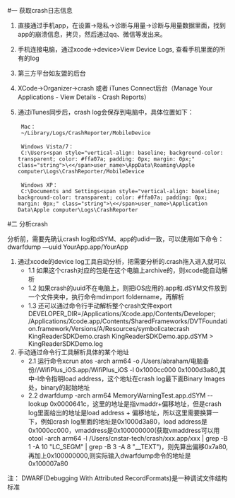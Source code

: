 

#一 获取crash日志信息
1. 直接通过手机app，在设置->隐私->诊断与用量->诊断与用量数据里面，找到app的崩溃信息，拷贝，然后通过qq、微信等发出来。
2. 手机连接电脑，通过xcode->device>View Device Logs, 查看手机里面的所有的log
3. 第三方平台如友盟的后台
4. XCode->Organizer->crash 或者 iTunes Connect后台（Manage Your Applications - View Details - Crash Reports）
5. 通过iTunes同步后，crash log会保存到电脑中，具体位置如下：

		Mac：  
		~/Library/Logs/CrashReporter/MobileDevice  
		  
		Windows Vista/7：  
		C:\Users<span style="vertical-align: baseline; background-color: transparent; color: #ffa07a; padding: 0px; margin: 0px;" class="string">\<</span>user_name>\AppData\Roaming\Apple computer\Logs\CrashReporter/MobileDevice  
		  
		Windows XP：  
		C:\Documents and Settings<span style="vertical-align: baseline; background-color: transparent; color: #ffa07a; padding: 0px; margin: 0px;" class="string">\<</span>user_name>\Application Data\Apple computer\Logs\CrashReporter

#二 分析crash

分析前，需要先确认crash log和dSYM、app的udid一致，可以使用如下命令：dwarfdump —uuid YourApp.app/YourApp

1. 通过xcode的device log工具自动分析，把需要分析的.crash拖入进入就可以
	- 1.1 如果这个crash对应的包是在这个电脑上archive的，则xcode能自动解析
	- 1.2 如果crash的uuid不在电脑上，则把iOS应用的.app和.dSYM文件放到一个文件夹中，执行命令mdimport foldername，再解析
	- 1.3 还可以通过命令行手动解析整个crash文件export DEVELOPER_DIR=/Applications/Xcode.app/Contents/Developer; /Applications/Xcode.app/Contents/SharedFrameworks/DVTFoundation.framework/Versions/A/Resources/symbolicatecrash KingReaderSDKDemo.crash KingReaderSDKDemo.app.dSYM > KingReaderSDKDemo.log
2. 手动通过命令行工具解析具体的某个地址
	- 2.1 运行命令xcrun atos -arch arm64 -o /Users/abraham/电脑备份//WifiPlus_iOS.app/WifiPlus_iOS -l 0x1000cc000 0x1000d3a80,其中-l命令指明load address，这个地址在crash log最下面Binary Images处，binary的起始地址
	- 2.2 dwarfdump -arch arm64 MemoryWarningTest.app.dSYM --lookup 0x0000641c，这里的地址是指vmaddr+偏移地址，但是crash log里面给出的地址是load address + 偏移地址，所以这里需要换算一下，例如crash log里面的地址是0x1000d3a80，load address是0x1000cc000，vmaddress是0x100000000(获取vmaddress可以用otool -arch arm64 -l /Users/cnstar-tech/crash/xxx.app/xxx  | grep -B 1 -A 10 "LC_SEGM" | grep -B 3 -A 8 "__TEXT")，则先算出偏移0x7a80,再加上0x100000000,则实际输入dwarfdump命令的地址是0x100007a80



注：
DWARF(Debugging With Attributed RecordFormats)是一种调试文件结构标准